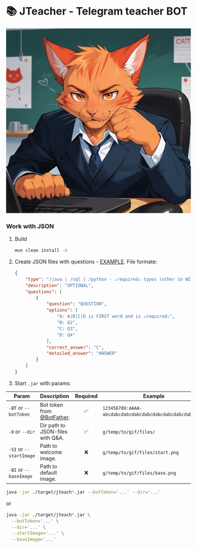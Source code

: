 # 📚 JTeacher - Telegram teacher BOT

![start.jpg](src/main/resources/img/start.jpg)

### Work with JSON

1) Build
    ``` sh
   mvn clean install -U
   ```
2) Create JSON files with questions - [EXAMPLE](src/main/resources/java.json). File formate:
   ``` json 
   {
       "type": "/java | /sql | /python - ⚠️required⚠️ types (other in WIP)",
       "description": "OPTIONAL",
       "questions": [
           {
               "question": "QUESTION",
               "options": [
                   "A: A|B|C|D is FIRST word and is ⚠️required⚠️",
                   "B: Q2",
                   "C: Q3",
                   "D: Q4"
               ],
               "correct_answer": "C",
               "detailed_answer": "ANSWER"
           }
       ]
   }
   ```
3) Start `.jar` with params:

| Param                   | Description                                          | Required | Example                                                  |
|-------------------------|:-----------------------------------------------------|:--------:|----------------------------------------------------------|
| `-BT` or `--botToken`   | Bot token from [@BotFather](https://t.me/BotFather). |    ✅     | `123456789:AAAA-abcdabcdabcdabcdabcdabcdabcdabcdabcdabc` |
| `-D` or `--dir`         | Dir path to JSON-files with Q&A.                     |    ✅     | `g/temp/to/gif/files/`                                   |
| `-SI` or `--startImage` | Path to welcome image.                               |    ❌     | `g/temp/to/gif/files/start.png`                          |
| `-BI` or `--baseImage`  | Path to default image.                               |    ❌     | `g/temp/to/gif/files/base.png`                           |

``` sh
java -jar ./target/jteach*.jar --botToken='...' --dir='...'

```

or

``` sh
java -jar ./target/jteach*.jar \
  --botToken='...' \
  --dir='...' \
  --startImage='...' \
  --baseImage='...'
```